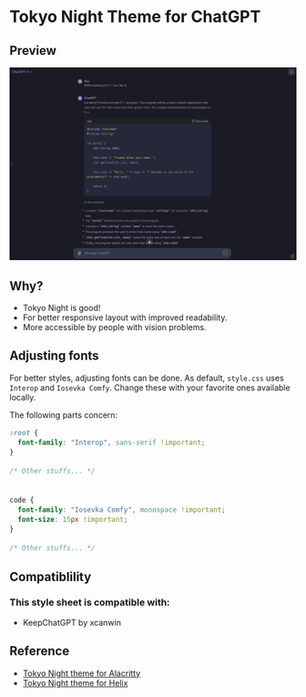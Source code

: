 # Tokyo Night Theme for ChatGPT

## Preview

![Preview Image](./preview.png)

## Why?

- Tokyo Night is good!
- For better responsive layout with improved readability.
- More accessible by people with vision problems.

## Adjusting fonts

For better styles, adjusting fonts can be done. As default, `style.css` uses `Interop` and `Iosevka Comfy`. Change these with your favorite ones available locally.

The following parts concern:

```css
:root {
  font-family: "Interop", sans-serif !important;
}

/* Other stuffs... */


code {
  font-family: "Iosevka Comfy", monospace !important;
  font-size: 15px !important;
}

/* Other stuffs... */
```

## Compatiblility

### This style sheet is compatible with:

- KeepChatGPT by xcanwin

## Reference

- [Tokyo Night theme for Alacritty](https://github.com/zatchheems/tokyo-night-alacritty-theme)
- [Tokyo Night theme for Helix](https://github.com/helix-editor/helix/wiki/Themes#night)
